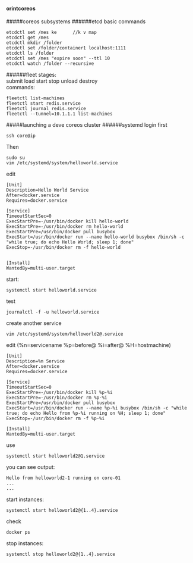 #### orintcoreos
#####coreos subsystems
######etcd
basic commands
```
etcdctl set /mes ke      //k v map
etcdctl get /mes
etcdctl mkdir /folder
etcdctl set /folder/container1 localhost:1111
etcdctl ls /folder
etcdctl set /mes "expire soon" --ttl 10
etcdctl watch /folder --recursive
```
######fleet
stages:  
submit load start stop unload destroy   
commands:
```
fleetctl list-machines
fleetctl start redis.service
fleetctl journal redis.service
fleetctl --tunnel=10.1.1.1 list-machines
```

#####launching a deve coreos cluster
######systemd
login first
```
ssh core@ip
```
Then
```
sudo su
vim /etc/systemd/system/helloworld.service
```
edit
```
[Unit]
Description=Hello World Service
After=docker.service
Requires=docker.service

[Service]
TimeoutStartSec=0
ExecStartPre=-/usr/bin/docker kill hello-world
ExecStartPre=-/usr/bin/docker rm hello-world
ExecStartPre=/usr/bin/docker pull busybox
ExecStart=/usr/bin/docker run --name hello-world busybox /bin/sh -c "while true; do echo Hello World; sleep 1; done"
ExecStop=-/usr/bin/docker rm -f hello-world


[Install]
WantedBy=multi-user.target
```
start:
```
systemctl start helloworld.service
```
test
```
journalctl -f -u helloworld.service
```
create another service
```
vim /etc/systemd/system/helloworld2@.service
```
edit (%n=servicename %p=before@  %i=after@ %H=hostmachine)
```
[Unit]
Description=%n Service
After=docker.service
Requires=docker.service

[Service]
TimeoutStartSec=0
ExecStartPre=-/usr/bin/docker kill %p-%i
ExecStartPre=-/usr/bin/docker rm %p-%i
ExecStartPre=/usr/bin/docker pull busybox
ExecStart=/usr/bin/docker run --name %p-%i busybox /bin/sh -c "while true; do echo Hello from %p-%i running on %H; sleep 1; done"
ExecStop=-/usr/bin/docker rm -f %p-%i

[Install]
WantedBy=multi-user.target
```
use
```
systemctl start helloworld2@1.service
```
you can see output:
```
Hello from helloworld2-1 running on core-01
...
...
```

start instances:
```
systemctl start helloworld2@{1..4}.service
```
check
```
docker ps
```
stop instances:
```
systemctl stop helloworld2@{1..4}.service
```
